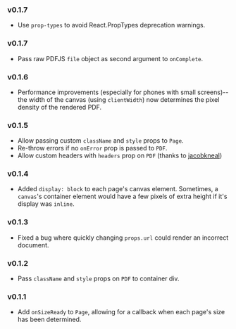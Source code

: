 ### v0.1.7
- Use `prop-types` to avoid React.PropTypes deprecation warnings.

### v0.1.7
- Pass raw PDFJS `file` object as second argument to `onComplete`.

### v0.1.6
- Performance improvements (especially for phones with small screens)--the width of the canvas (using `clientWidth`) now determines the pixel density of the rendered PDF.

### v0.1.5
- Allow passing custom `className` and `style` props to `Page`.
- Re-throw errors if no `onError` prop is passed to `PDF`.
- Allow custom headers with `headers` prop on `PDF` (thanks to [jacobkneal](https://github.com/jacobkneal))

### v0.1.4
- Added `display: block` to each page's canvas element. Sometimes, a `canvas`'s container element would have a few pixels of extra height if it's display was `inline`.

### v0.1.3
- Fixed a bug where quickly changing `props.url` could render an incorrect document.

### v0.1.2
- Pass `className` and `style` props on `PDF` to container div.

### v0.1.1
- Add `onSizeReady` to `Page`, allowing for a callback when each page's size has been determined.
